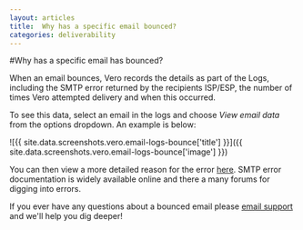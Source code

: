```yaml
---
layout: articles
title:  Why has a specific email bounced?
categories: deliverability
---
```


#Why has a specific email has bounced?

When an email bounces, Vero records the details as part of the Logs, including the SMTP error returned by the recipients ISP/ESP, the number of times Vero attempted delivery and when this occurred.

To see this data, select an email in the logs and choose *View email data* from the options dropdown. An example is below:

![{{ site.data.screenshots.vero.email-logs-bounce['title'] }}]({{ site.data.screenshots.vero.email-logs-bounce['image'] }})

You can then view a more detailed reason for the error [here](http://www.serversmtp.com/en/smtp-error). SMTP error documentation is widely available online and there a many forums for digging into errors.

If you ever have any questions about a bounced email please [email support](mailto:support@getvero.com) and we'll help you dig deeper!